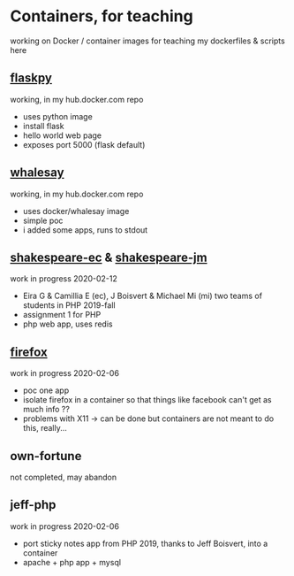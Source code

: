 # Containers, for teaching
working on Docker / container images for teaching
my dockerfiles & scripts here


## [flaskpy](flaskpy) 
working, in my hub.docker.com repo

* uses python image
* install flask
* hello world web page
* exposes port 5000 \(flask default)

## [whalesay](whalesay)
working, in my hub.docker.com repo

* uses docker/whalesay image
* simple poc
*  i added  some apps, runs to stdout 

## [shakespeare-ec](shakespeare-ec) & [shakespeare-jm](shakespeare-jm)
work in progress 2020-02-12

* Eira G & Camillia E (ec), J Boisvert & Michael Mi (mi) two teams of students in PHP  2019-fall
* assignment 1 for PHP 
* php web app, uses redis

## [firefox](firefox)
work in progress 2020-02-06

* poc one app 
* isolate firefox in a container so that things like facebook can't get as much info ?? 
* problems with X11 -> can be done but containers are not meant to do this, really...

## own-fortune 
not completed, may abandon


## jeff-php
work in progress 2020-02-06

* port sticky notes app from PHP 2019, thanks to Jeff Boisvert, into a container
* apache + php app + mysql
